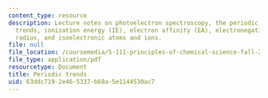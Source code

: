 ```yaml
---
content_type: resource
description: Lecture notes on photoelectron spectroscopy, the periodic table / periodic
  trends, ionization energy (IE), electron affinity (EA), electronegativity, atomic
  radius, and isoelectronic atoms and ions.
file: null
file_location: /coursemedia/5-111-principles-of-chemical-science-fall-2008/63ddc7192e465337b68a5e1144530ac7_lecnotes09.pdf
file_type: application/pdf
resourcetype: Document
title: Periodic trends
uid: 63ddc719-2e46-5337-b68a-5e1144530ac7
---
```

